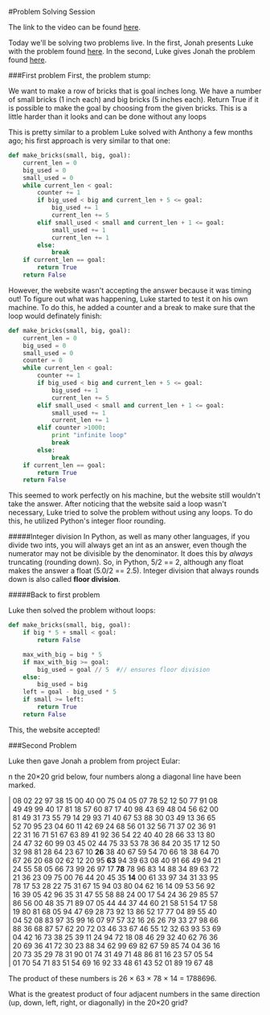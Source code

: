 #Problem Solving Session

The link to the video can be found [here](https://plus.google.com/u/0/events/c9vns1l2dqmqj43gc0npabsn53k?authkey=CMLg6p_swOOEowE).


Today we'll be solving two problems live.  In the first, Jonah presents Luke with the problem found [here](http://codingbat.com/prob/p118406).  In the second, Luke gives Jonah the problem found [here](https://projecteuler.net/problem=11).  

###First problem
First, the problem stump:

We want to make a row of bricks that is goal inches long. We have a number of small bricks (1 inch each) and big bricks (5 inches each). Return True if it is possible to make the goal by choosing from the given bricks. This is a little harder than it looks and can be done without any loops

This is pretty similar to a problem Luke solved with Anthony a few months ago; his first approach is very similar to that one:

```python
def make_bricks(small, big, goal):
    current_len = 0
    big_used = 0
    small_used = 0
    while current_len < goal:
        counter += 1
        if big_used < big and current_len + 5 <= goal:
            big_used += 1
            current_len += 5
        elif small_used < small and current_len + 1 <= goal:
            small_used += 1
            current_len += 1
        else:
            break
    if current_len == goal:
        return True
    return False
```

However, the website wasn't accepting the answer because it was timing out!  To figure out what was happening, Luke started to test it on his own machine.  To do this, he added a counter and a break to make sure that the loop would definately finish:

```python
def make_bricks(small, big, goal):
    current_len = 0
    big_used = 0
    small_used = 0
    counter = 0
    while current_len < goal:
        counter += 1
        if big_used < big and current_len + 5 <= goal:
            big_used += 1
            current_len += 5
        elif small_used < small and current_len + 1 <= goal:
            small_used += 1
            current_len += 1
        elif counter >1000:
            print "infinite loop"
            break
        else:
            break
    if current_len == goal:
        return True
    return False
```

This seemed to work perfectly on his machine, but the website still wouldn't take the answer.  After noticing that the website said a loop wasn't necessary, Luke tried to solve the problem without using any loops.  To do this, he utilized Python's integer floor rounding. 

#####Integer division
In Python, as well as many other languages, if you divide two ints, you will always get an int as an answer, even though the numerator may not be divisible by the denominator.  It does this by *always* truncating (rounding down).  So, in Python, 5/2 == 2, although any float makes the answer a float (5.0/2 == 2.5). Integer division that always rounds down is also called **floor division**.

#####Back to first problem

Luke then solved the problem without loops:

```python
def make_bricks(small, big, goal):
    if big * 5 + small < goal:
        return False

    max_with_big = big * 5
    if max_with_big >= goal:
        big_used = goal // 5  #// ensures floor division
    else:
        big_used = big
    left = goal - big_used * 5
    if small >= left:
        return True
    return False
```

This, the website accepted!

###Second Problem

Luke then gave Jonah a problem from project Eular:

n the 20×20 grid below, four numbers along a diagonal line have been marked.


| 08 02 22 97 38 15 00 40 00 75 04 05 07 78 52 12 50 77 91 08  
| 49 49 99 40 17 81 18 57 60 87 17 40 98 43 69 48 04 56 62 00  
| 81 49 31 73 55 79 14 29 93 71 40 67 53 88 30 03 49 13 36 65  
| 52 70 95 23 04 60 11 42 69 24 68 56 01 32 56 71 37 02 36 91  
| 22 31 16 71 51 67 63 89 41 92 36 54 22 40 40 28 66 33 13 80  
| 24 47 32 60 99 03 45 02 44 75 33 53 78 36 84 20 35 17 12 50  
| 32 98 81 28 64 23 67 10 **26** 38 40 67 59 54 70 66 18 38 64 70  
| 67 26 20 68 02 62 12 20 95 **63** 94 39 63 08 40 91 66 49 94 21  
| 24 55 58 05 66 73 99 26 97 17 **78** 78 96 83 14 88 34 89 63 72  
| 21 36 23 09 75 00 76 44 20 45 35 **14** 00 61 33 97 34 31 33 95  
| 78 17 53 28 22 75 31 67 15 94 03 80 04 62 16 14 09 53 56 92  
| 16 39 05 42 96 35 31 47 55 58 88 24 00 17 54 24 36 29 85 57  
| 86 56 00 48 35 71 89 07 05 44 44 37 44 60 21 58 51 54 17 58  
| 19 80 81 68 05 94 47 69 28 73 92 13 86 52 17 77 04 89 55 40  
| 04 52 08 83 97 35 99 16 07 97 57 32 16 26 26 79 33 27 98 66  
| 88 36 68 87 57 62 20 72 03 46 33 67 46 55 12 32 63 93 53 69  
| 04 42 16 73 38 25 39 11 24 94 72 18 08 46 29 32 40 62 76 36  
| 20 69 36 41 72 30 23 88 34 62 99 69 82 67 59 85 74 04 36 16  
| 20 73 35 29 78 31 90 01 74 31 49 71 48 86 81 16 23 57 05 54  
| 01 70 54 71 83 51 54 69 16 92 33 48 61 43 52 01 89 19 67 48  


The product of these numbers is 26 × 63 × 78 × 14 = 1788696.

What is the greatest product of four adjacent numbers in the same direction (up, down, left, right, or diagonally) in the 20×20 grid?




